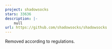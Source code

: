 ```yaml
---
project: shadowsocks
stars: 33636
description: |-
    null
url: https://github.com/shadowsocks/shadowsocks
---
```


Removed according to regulations.

